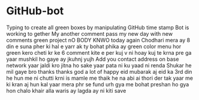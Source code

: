 # GitHub-bot
Typing to create all green boxes by manipulating GitHub time stamp
Bot is working to gether
My another comment pass
my new day with new comments
green project
nO BODY KNWO
today again
Chodhari
mera ay 8 din e suna pher ki hal e
yarr ak ty bohat phika ay green color
menu hor green kero cheti kr ke 
6 comment kite e per kuj v ni hoay 
kuj te krna pre ga yaar mushkil ho gaye ay
jkuhnj yujh 
Add you contact address on base network yaar 
jaldi kro jitna ho sake
yaar pata ni ku yaad ni renda
Shukar he mil gaye bro thanks 
thanks god a lot of
happy eid mubarak
aj eid ka 3rd din he
hun me ni chutti krni is mamle me thaik he na
abi ai thori der tak
yaar me ki kran aj hun 
kal yaar mera phr se fund urh gya me bohat preshan ho gya hon
chalo khair alla waris ay 
lagda ay ni kiti save 
